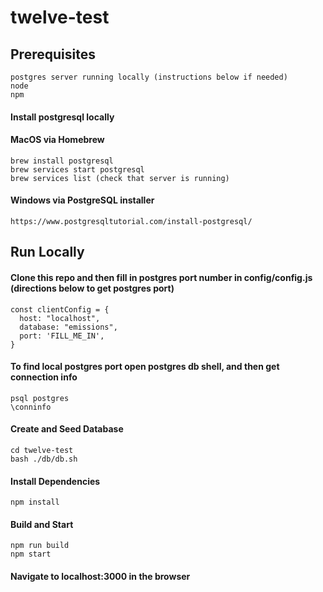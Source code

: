 # twelve-test

## Prerequisites
```
postgres server running locally (instructions below if needed)
node
npm
```
#### Install postgresql locally
#### MacOS via Homebrew
```
brew install postgresql
brew services start postgresql
brew services list (check that server is running)
```
#### Windows via PostgreSQL installer
```
https://www.postgresqltutorial.com/install-postgresql/
```
## Run Locally
#### Clone this repo and then fill in postgres port number in config/config.js (directions below to get postgres port)
```
const clientConfig = {
  host: "localhost",
  database: "emissions",
  port: 'FILL_ME_IN',
}
```
#### To find local postgres port open postgres db shell, and then get connection info
```
psql postgres 
\conninfo
```

#### Create and Seed Database
```
cd twelve-test
bash ./db/db.sh
```
#### Install Dependencies
```
npm install
```
#### Build and Start
```
npm run build
npm start
```
#### Navigate to localhost:3000 in the browser
